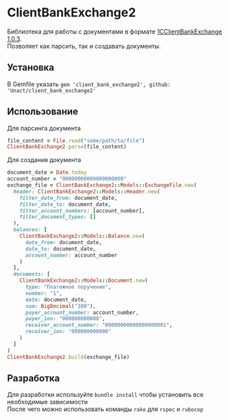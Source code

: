 # ClientBankExchange2

Библиотека для работы с документами в формате [1CClientBankExchange 1.0.3](https://v8.1c.ru/tekhnologii/obmen-dannymi-i-integratsiya/standarty-i-formaty/standart-obmena-s-sistemami-klient-banka/formaty-obmena/).  
Позволяет как парсить, так и создавать документы.

## Установка

В Gemfile указать `gem 'client_bank_exchange2', github: 'Unact/client_bank_exchange2'`

## Использование

Для парсинга документа

```ruby
file_content = File.read("some/path/to/file")
ClientBankExchange2.parse(file_content)
```

Для создания документа

```ruby
document_date = Date.today
account_number = "00000000000000000000"
exchange_file = ClientBankExchange2::Models::ExchangeFile.new(
  header: ClientBankExchange2::Models::Header.new(
    filter_date_from: document_date,
    filter_date_to: document_date,
    filter_account_numbers: [account_number],
    filter_document_types: []
  ),
  balances: [
    ClientBankExchange2::Models::Balance.new(
      date_from: document_date,
      date_to: document_date,
      account_number: account_number
    )
  ],
  documents: [
    ClientBankExchange2::Models::Document.new(
      type: "Платежное поручение",
      number: "1",
      date: document_date,
      sum: BigDecimal("100"),
      payer_account_number: account_number,
      payer_inn: "000000000000",
      receiver_account_number: "00000000000000000001",
      receiver_inn: "000000000000"
    )
  ]
)
ClientBankExchange2.build(exchange_file)
```

## Разработка

Для разработки используйте `bundle install` чтобы установить все необходимые зависимости  
После чего можно использовать команды `rake` для `rspec` и `rubocop`
